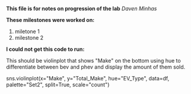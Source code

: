 **This file is for notes on progression of the lab**
*Daven Minhas*

**These milestones were worked on:**
1. miletone 1
2. milestone 2

**I could not get this code to run:**

This should be violinplot that shows "Make" on the bottom using hue to differentiate between bev and phev and display the amount of them sold. 

sns.violinplot(x="Make", y="Total_Make", hue="EV_Type", data=df, palette="Set2", split=True, scale="count")